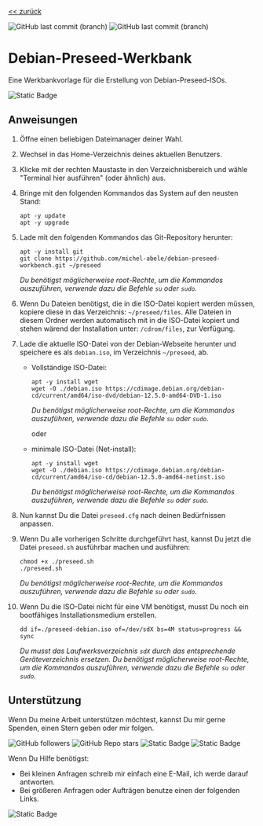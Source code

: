 [<< zurück](https://github.com/michel-abele/debian-preseed-workbench)

![GitHub last commit (branch)](https://img.shields.io/github/last-commit/michel-abele/debian-preseed-workbench/main?logo=github&label=last%20commit%3A%20main)
![GitHub last commit (branch)](https://img.shields.io/github/last-commit/michel-abele/debian-preseed-workbench/work?logo=github&label=last%20commit%3A%20work)

# Debian-Preseed-Werkbank
Eine Werkbankvorlage für die Erstellung von Debian-Preseed-ISOs.

![Static Badge](https://img.shields.io/badge/12-logo?style=for-the-badge&logo=Debian&logoColor=%23ffffff&label=Debian&color=%23A81D33)

## Anweisungen

1. Öffne einen beliebigen Dateimanager deiner Wahl.

1. Wechsel in das Home-Verzeichnis deines aktuellen Benutzers.

1. Klicke mit der rechten Maustaste in den Verzeichnisbereich und wähle "Terminal hier ausführen" (oder ähnlich) aus.

1. Bringe mit den folgenden Kommandos das System auf den neusten Stand:
   ```shell
   apt -y update
   apt -y upgrade
   ```

1. Lade mit den folgenden Kommandos das Git-Repository herunter:
   ```shell
   apt -y install git
   git clone https://github.com/michel-abele/debian-preseed-workbench.git ~/preseed
   ```
   _Du benötigst möglicherweise root-Rechte, um die Kommandos auszuführen, verwende dazu die Befehle `su` oder `sudo`._

1. Wenn Du Dateien benötigst, die in die ISO-Datei kopiert werden müssen, kopiere diese in das Verzeichnis: `~/preseed/files`. Alle Dateien in diesem Ordner werden automatisch mit in die ISO-Datei kopiert und stehen wärend der Installation unter: `/cdrom/files`, zur Verfügung.

1. Lade die aktuelle ISO-Datei von der Debian-Webseite herunter und speichere es als `debian.iso`, im Verzeichnis `~/preseed`, ab.

   - Vollständige ISO-Datei:
     ```shell
     apt -y install wget
     wget -O ./debian.iso https://cdimage.debian.org/debian-cd/current/amd64/iso-dvd/debian-12.5.0-amd64-DVD-1.iso
     ```
     _Du benötigst möglicherweise root-Rechte, um die Kommandos auszuführen, verwende dazu die Befehle `su` oder `sudo`._

     oder

   - minimale ISO-Datei (Net-install):
     ```shell
     apt -y install wget
     wget -O ./debian.iso https://cdimage.debian.org/debian-cd/current/amd64/iso-cd/debian-12.5.0-amd64-netinst.iso
     ```
     _Du benötigst möglicherweise root-Rechte, um die Kommandos auszuführen, verwende dazu die Befehle `su` oder `sudo`._

1. Nun kannst Du die Datei `preseed.cfg` nach deinen Bedürfnissen anpassen.

1. Wenn Du alle vorherigen Schritte durchgeführt hast, kannst Du jetzt die Datei `preseed.sh` ausführbar machen und ausführen:
   ```shell
   chmod +x ./preseed.sh
   ./preseed.sh
   ```
   _Du benötigst möglicherweise root-Rechte, um die Kommandos auszuführen, verwende dazu die Befehle `su` oder `sudo`._

1. Wenn Du die ISO-Datei nicht für eine VM benötigst, musst Du noch ein bootfähiges Installationsmedium erstellen.
   ```shell
   dd if=./preseed-debian.iso of=/dev/sdX bs=4M status=progress && sync
   ```
   _Du musst das Laufwerksverzeichnis `sdX` durch das entsprechende Geräteverzeichnis ersetzen._
   _Du benötigst möglicherweise root-Rechte, um die Kommandos auszuführen, verwende dazu die Befehle `su` oder `sudo`._

## Unterstützung

Wenn Du meine Arbeit unterstützen möchtest, kannst Du mir gerne Spenden, einen Stern geben oder mir folgen.

![GitHub followers](https://img.shields.io/github/followers/michel-abele?style=for-the-badge&logo=github&link=https%3A%2F%2Fgithub.com%2Fmichel-abele)
![GitHub Repo stars](https://img.shields.io/github/stars/michel-abele/debian-preseed-workbench?style=for-the-badge&logo=github&link=https%3A%2F%2Fgithub.com%2Fmichel-abele%2Fdebian-preseed-workbench%2Fstargazers)
![Static Badge](https://img.shields.io/badge/Me-logo?style=for-the-badge&logo=PayPal&logoColor=%23ffffff&label=PayPal&color=%23003087&link=https%3A%2F%2Fwww.paypal.com%2Fpaypalme%2FMichelAbele)
![Static Badge](https://img.shields.io/badge/Donate-logo?style=for-the-badge&logo=Ko-fi&logoColor=%23ffffff&label=Ko-fi&color=%23ff5e5b&link=https%3A%2F%2Fko-fi.com%2Fmichelabele)

Wenn Du Hilfe benötigst:

- Bei kleinen Anfragen schreib mir einfach eine E-Mail, ich werde darauf antworten.
- Bei größeren Anfragen oder Aufträgen benutze einen der folgenden Links.

![Static Badge](https://img.shields.io/badge/Membership-logo?style=for-the-badge&logo=Patreon&logoColor=%23ffffff&label=Patreon&color=%23000000&link=https%3A%2F%2Fpatreon.com%2FMichelAbele)
